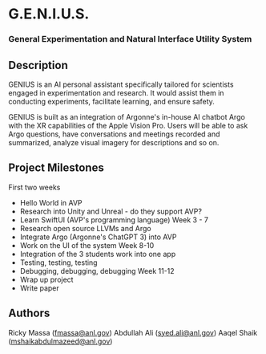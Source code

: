 # G.E.N.I.U.S.
### **G**eneral **E**xperimentation and **N**atural **I**nterface **U**tility **S**ystem

## Description
GENIUS is an AI personal assistant specifically tailored for scientists engaged in experimentation and research. It would assist them in conducting experiments, facilitate learning, and ensure safety.

GENIUS is built as an integration of Argonne's in-house AI chatbot Argo with the XR capabilities of the Apple Vision Pro. Users will be able to ask Argo questions, have conversations and meetings recorded and summarized, analyze visual imagery for descriptions and so on. 

## Project Milestones
First two weeks
- Hello World in AVP
- Research into Unity and Unreal - do they support AVP?
- Learn SwiftUI (AVP's programming language)
Week 3 - 7
- Research open source LLVMs and Argo
- Integrate Argo (Argonne's ChatGPT 3) into AVP
- Work on the UI of the system
Week 8-10
- Integration of the 3 students work into one app
- Testing, testing, testing
- Debugging, debugging, debugging
Week 11-12
- Wrap up project
- Write paper

## Authors
Ricky Massa  (fmassa@anl.gov)
Abdullah Ali (syed.ali@anl.gov)
Aaqel Shaik  (mshaikabdulmazeed@anl.gov)